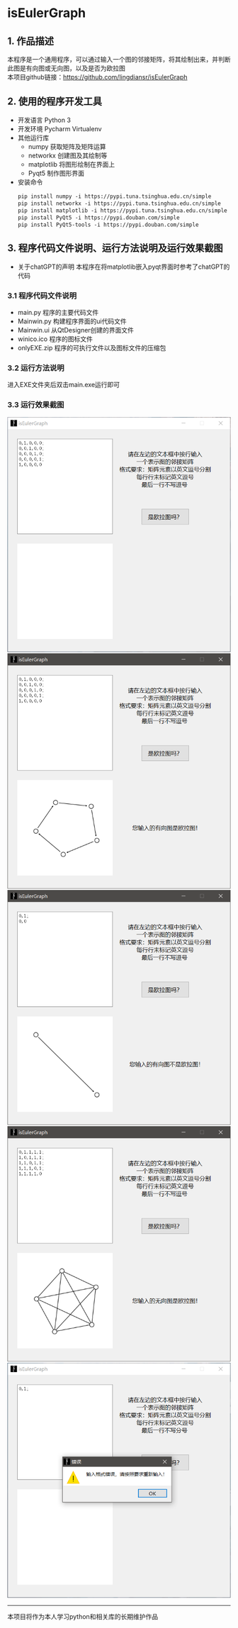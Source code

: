 # isEulerGraph

## 1. 作品描述

本程序是一个通用程序，可以通过输入一个图的邻接矩阵，将其绘制出来，并判断此图是有向图或无向图，以及是否为欧拉图    
本项目github链接：https://github.com/lingdiansr/isEulerGraph

## 2. 使用的程序开发工具

- 开发语言 Python 3
- 开发环境 Pycharm Virtualenv
- 其他运行库
  - numpy 获取矩阵及矩阵运算
  - networkx 创建图及其绘制等
  - matplotlib 将图形绘制在界面上
  - Pyqt5 制作图形界面
- 安装命令
  ```
  pip install numpy -i https://pypi.tuna.tsinghua.edu.cn/simple
  pip install networkx -i https://pypi.tuna.tsinghua.edu.cn/simple
  pip install matplotlib -i https://pypi.tuna.tsinghua.edu.cn/simple
  pip install PyQt5 -i https://pypi.douban.com/simple
  pip install PyQt5-tools -i https://pypi.douban.com/simple
  ```  

## 3. 程序代码文件说明、运行方法说明及运行效果截图

- 关于chatGPT的声明
  本程序在将matplotlib嵌入pyqt界面时参考了chatGPT的代码
### 3.1 程序代码文件说明

- main.py 程序的主要代码文件
- Mainwin.py 构建程序界面的ui代码文件
- Mainwin.ui 从QtDesigner创建的界面文件
- winico.ico 程序的图标文件
- onlyEXE.zip 程序的可执行文件以及图标文件的压缩包

### 3.2 运行方法说明

进入EXE文件夹后双击main.exe运行即可

### 3.3 运行效果截图

![](/pic/01.png)
![](/pic/02.png)
![](/pic/03.png)
![](/pic/04.png)
![](/pic/05.png)

----
本项目将作为本人学习python和相关库的长期维护作品